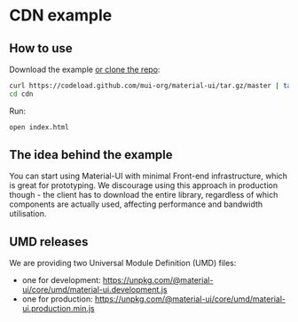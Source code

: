 # CDN example

## How to use

Download the example [or clone the repo](https://github.com/mui-org/material-ui):

```bash
curl https://codeload.github.com/mui-org/material-ui/tar.gz/master | tar -xz --strip=2  material-ui-master/examples/cdn
cd cdn
```

Run:

```bash
open index.html
```

## The idea behind the example

You can start using Material-UI with minimal Front-end infrastructure,
which is great for prototyping. We discourage using this approach in production though -
the client has to download the entire library, regardless of which components are actually used,
affecting performance and bandwidth utilisation.

## UMD releases

We are providing two Universal Module Definition (UMD) files:

* one for development: https://unpkg.com/@material-ui/core/umd/material-ui.development.js
* one for production: https://unpkg.com/@material-ui/core/umd/material-ui.production.min.js
